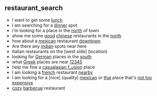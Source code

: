## restaurant_search

- I want to get some [lunch](meal)
- I am searching for a [dinner](meal) spot
- i'm looking for a place in the [north](location) of town
- show me some [good](quality) [chinese](cuisine) restaurants in the [north](location)
- how about a [mexican](cuisine) restaurant [downtown](location)
- Are there any [indian](cuisine) spots near here
- Italian restaurants on the [west side] (location)
- looking for [German](cuisine) places in the [south](location)
- what [Greek](cuisine) places are near [12345](location)
- help me fine a [casual](atmosphere)[asian f_usion](cuisine) place
- I am looking a [french](cuisine) restaurant [nearby](location)
- I am looking for a [nice] (quality) [mexican](cuisine) or [thai](cuisine) place that's [not too expensive](price)
- [cozy](atmosphere) [barbecue](cuisine) restaurant
